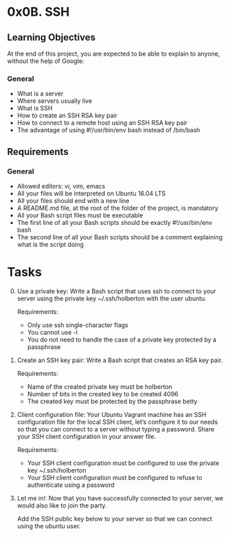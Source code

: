 # **0x0B. SSH**

## **Learning Objectives**
At the end of this project, you are expected to be able to explain to anyone, without the help of Google:

### **General**
+ What is a server
+ Where servers usually live
+ What is SSH
+ How to create an SSH RSA key pair
+ How to connect to a remote host using an SSH RSA key pair
+ The advantage of using #!/usr/bin/env bash instead of /bin/bash

## **Requirements**

### **General**
+ Allowed editors: vi, vim, emacs
+ All your files will be interpreted on Ubuntu 16.04 LTS
+ All your files should end with a new line
+ A README.md file, at the root of the folder of the project, is mandatory
+ All your Bash script files must be executable
+ The first line of all your Bash scripts should be exactly #!/usr/bin/env bash
+ The second line of all your Bash scripts should be a comment explaining what is the script doing

# **Tasks**

0. Use a private key: Write a Bash script that uses ssh to connect to your server using the private key ~/.ssh/holberton with the user ubuntu.

	Requirements:

	+ Only use ssh single-character flags
	+ You cannot use -l
	+ You do not need to handle the case of a private key protected by a passphrase

1. Create an SSH key pair: Write a Bash script that creates an RSA key pair.

	Requirements:

	+ Name of the created private key must be holberton
	+ Number of bits in the created key to be created 4096
	+ The created key must be protected by the passphrase betty

2. Client configuration file: Your Ubuntu Vagrant machine has an SSH configuration file for the local SSH client, let’s configure it to our needs so that you can connect to a server without typing a password. Share your SSH client configuration in your answer file.

	Requirements:

	+ Your SSH client configuration must be configured to use the private key ~/.ssh/holberton
	+ Your SSH client configuration must be configured to refuse to authenticate using a password

3. Let me in!: Now that you have successfully connected to your server, we would also like to join the party.

	Add the SSH public key below to your server so that we can connect using the ubuntu user.
